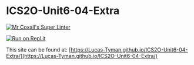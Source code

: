 # ICS2O-Unit6-04-Extra

[![Mr Coxall's Super Linter](https://github.com/Lucas-Tyman/IICS2O-Unit6-04-Extra/workflows/Mr%20Coxall's%20Super%20Linter/badge.svg)](https://github.com/Lucas-Tyman/ICS2O-Unit6-04-Extra/actions)

[![Run on Repl.it](https://repl.it/badge/github/Lucas-Tyman/ICS2O-Unit6-04-Extra)](https://repl.it/github/Lucas-Tyman/ICS2O-Unit6-04-Extra)

This site can be found at: [https://Lucas-Tyman.github.io/ICS2O-Unit6-04-Extra/](https://Lucas-Tyman.github.io/ICS2O-Unit6-04-Extra/)
